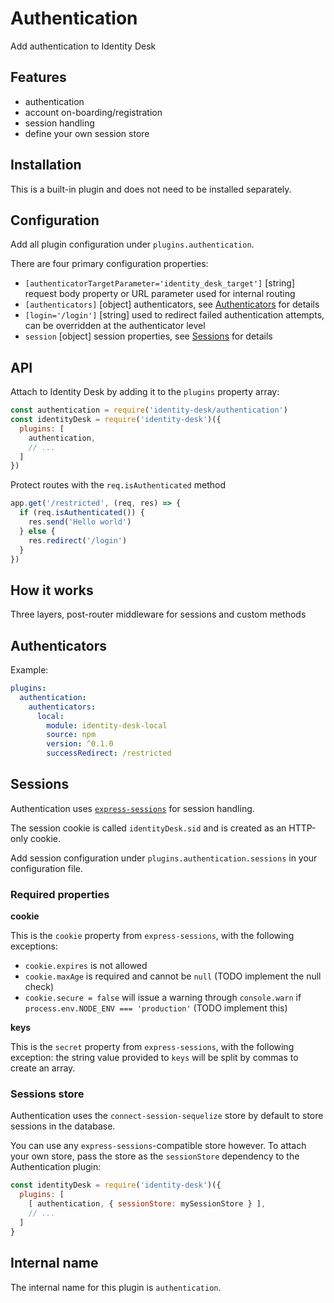 # Authentication

Add authentication to Identity Desk

## Features

  - authentication
  - account on-boarding/registration
  - session handling
  - define your own session store

## Installation

This is a built-in plugin and does not need to be installed separately.

## Configuration

Add all plugin configuration under `plugins.authentication`.

There are four primary configuration properties:

  - `[authenticatorTargetParameter='identity_desk_target']` [string] request body property or URL parameter used for internal routing
  - `[authenticators]` [object] authenticators, see [Authenticators](#authenticators) for details
  - `[login='/login']` [string] used to redirect failed authentication attempts, can be overridden at the authenticator level
  - `session` [object] session properties, see [Sessions](#sessions) for details

## API

Attach to Identity Desk by adding it to the `plugins` property array:

```javascript
const authentication = require('identity-desk/authentication')
const identityDesk = require('identity-desk')({
  plugins: [
    authentication,
    // ...
  ]
})
```

Protect routes with the `req.isAuthenticated` method

```javascript
app.get('/restricted', (req, res) => {
  if (req.isAuthenticated()) {
    res.send('Hello world')
  } else {
    res.redirect('/login')
  }
})
```

## How it works

Three layers, post-router middleware for sessions and custom methods

## Authenticators

Example:

```yaml
plugins:
  authentication:
    authenticators:
      local:
        module: identity-desk-local
        source: npm
        version: ^0.1.0
        successRedirect: /restricted
```

## Sessions

Authentication uses [`express-sessions`](https://github.com/expressjs/session) for session handling.

The session cookie is called `identityDesk.sid` and is created as an HTTP-only cookie.

Add session configuration under `plugins.authentication.sessions` in your configuration file.

### Required properties

**cookie**

This is the `cookie` property from `express-sessions`, with the following exceptions:

  - `cookie.expires` is not allowed
  - `cookie.maxAge` is required and cannot be `null` (TODO implement the null check)
  - `cookie.secure = false` will issue a warning through `console.warn` if `process.env.NODE_ENV === 'production'` (TODO implement this)

**keys**

This is the `secret` property from `express-sessions`, with the following exception: the string value provided to `keys` will be split by commas to create an array.

### Sessions store

Authentication uses the `connect-session-sequelize` store by default to store sessions in the database.

You can use any `express-sessions`-compatible store however. To attach your own store, pass the store as the `sessionStore` dependency to the Authentication plugin:

```javascript
const identityDesk = require('identity-desk')({
  plugins: [
    [ authentication, { sessionStore: mySessionStore } ],
    // ...
  ]
}
```

## Internal name

The internal name for this plugin is `authentication`.
